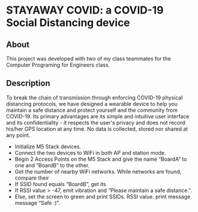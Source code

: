 # STAYAWAY COVID: a COVID-19 Social Distancing device

## About

This project was developed with two of my class teammates for the Computer Programing for Engineers class. 

## Description

To break the chain of transmission through enforcing COVID-19 physical distancing protocols, we have designed a wearable device to help you maintain a safe distance and protect yourself and the community from COVID-19. Its primary advantages are its simple and intuitive user interface and its confidentiality - it respects the user's privacy and does not record his/her GPS location at any time. No data is collected, stored nor shared at any point.

*  Initialize M5 Stack devices.
*  Connect the two devices to WiFi in both AP and station
mode.
*  Begin 2 Access Points on the M5 Stack and give the name
     “BoardA” to one and “BoardB” to the other.
*  Get the number of nearby WiFi networks.
 While networks are found, compare their
*  If SSID found equals “BoardB”, get its
*  If RSSI value > -47, emit vibration and
  “Please maintain a safe distance.”.
*  Else, set the screen to green and print
SSIDs.
RSSI value.
print message
message “Safe :)”.
